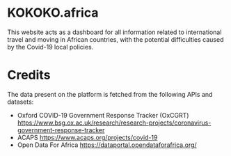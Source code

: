 
# KOKOKO.africa

This website acts as a dashboard for all information related to international travel and moving in African countries, with the potential difficulties caused by the Covid-19 local policies.

# Credits

The data present on the platform is fetched from the following APIs and datasets:
- Oxford COVID-19 Government Response Tracker (OxCGRT) https://www.bsg.ox.ac.uk/research/research-projects/coronavirus-government-response-tracker 
- ACAPS https://www.acaps.org/projects/covid-19 
- Open Data For Africa https://dataportal.opendataforafrica.org/ 

